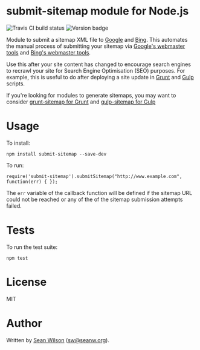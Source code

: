 submit-sitemap module for Node.js
==

<img src="https://travis-ci.org/seanw/submit-sitemap.svg?branch=master" alt="Travis CI build status"> <img src="https://badge.fury.io/js/submit-sitemap.svg" alt="Version badge">

Module to submit a sitemap XML file to [Google](http://www.google.com) and [Bing](http://www.bing.com). This automates the manual process of submitting your sitemap via [Google's webmaster tools](https://support.google.com/sites/answer/100283?hl=en) and [Bing's webmaster tools](http://www.bing.com/webmaster/help/how-to-submit-sitemaps-82a15bd4).

Use this after your site content has changed to encourage search engines to recrawl your site for Search Engine Optimisation (SEO) purposes. For example, this is useful to do after deploying a site update in [Grunt](http://gruntjs.com/) and  [Gulp](http://gulpjs.com/) scripts.

If you're looking for modules to generate sitemaps, you may want to consider [grunt-sitemap for Grunt](https://www.npmjs.com/package/grunt-sitemap) and [gulp-sitemap for Gulp](https://www.npmjs.com/package/gulp-sitemap)

# Usage

To install:

`npm install submit-sitemap --save-dev`

To run:

`require('submit-sitemap').submitSitemap("http://www.example.com",  function(err) { });`

The `err` variable of the callback function will be defined if the sitemap URL could not be reached or any of the of the sitemap submission attempts failed.

# Tests

To run the test suite:

`npm test`

# License

MIT

# Author

Written by [Sean Wilson](https://www.seanw.org) ([sw@seanw.org](mailto:sw@seanw.org)).
